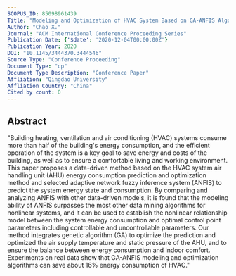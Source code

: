 ```yaml
---
SCOPUS_ID: 85098961439
Title: "Modeling and Optimization of HVAC System Based on GA-ANFIS Algorithm"
Author: "Chao X."
Journal: "ACM International Conference Proceeding Series"
Publication Date: {'$date': '2020-12-04T00:00:00Z'}
Publication Year: 2020
DOI: "10.1145/3444370.3444546"
Source Type: "Conference Proceeding"
Document Type: "cp"
Document Type Description: "Conference Paper"
Affliation: "Qingdao University"
Affliation Country: "China"
Cited by count: 0
---
```


## Abstract
"Building heating, ventilation and air conditioning (HVAC) systems consume more than half of the building's energy consumption, and the efficient operation of the system is a key goal to save energy and costs of the building, as well as to ensure a comfortable living and working environment. This paper proposes a data-driven method based on the HVAC system air handling unit (AHU) energy consumption prediction and optimization method and selected adaptive network fuzzy inference system (ANFIS) to predict the system energy state and consumption. By comparing and analyzing ANFIS with other data-driven models, it is found that the modeling ability of ANFIS surpasses the most other data mining algorithms for nonlinear systems, and it can be used to establish the nonlinear relationship model between the system energy consumption and optimal control point parameters including controllable and uncontrollable parameters. Our method integrates genetic algorithm (GA) to optimize the prediction and optimized the air supply temperature and static pressure of the AHU, and to ensure the balance between energy consumption and indoor comfort. Experiments on real data show that GA-ANFIS modeling and optimization algorithms can save about 16% energy consumption of HVAC."
